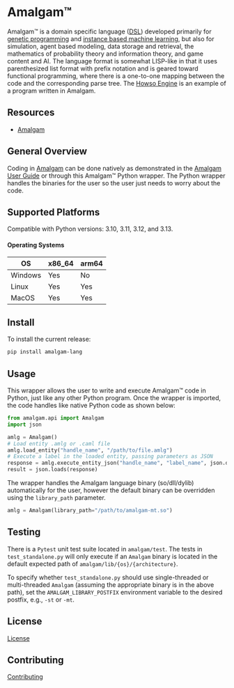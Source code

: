 # Amalgam&trade;


Amalgam&trade; is a domain specific language ([DSL](https://en.wikipedia.org/wiki/Domain-specific_language)) developed primarily for [genetic programming](https://en.wikipedia.org/wiki/Generic_programming) and [instance based machine learning](https://en.wikipedia.org/wiki/Instance-based_learning), but also for simulation, agent based modeling, data storage and retrieval, the mathematics of probability theory and information theory, and game content and AI. The language format is somewhat LISP-like in that it uses parenthesized list format with prefix notation and is geared toward functional programming, where there is a one-to-one mapping between the code and the corresponding parse tree. The [Howso Engine](https://github.com/howsoai/howso-engine/tree/main) is an example of a program written in Amalgam.


## Resources
- [Amalgam](https://github.com/howsoai/amalgam)

## General Overview
Coding in [Amalgam](https://github.com/howsoai/amalgam) can be done natively as demonstrated in the [Amalgam User Guide](https://github.com/howsoai/amalgam/blob/main/AMALGAM-BEGINNER-GUIDE.md) or through this Amalgam&trade; Python wrapper. The Python wrapper handles the binaries for the user so the user just needs to worry about the code. 


## Supported Platforms

Compatible with Python versions: 3.10, 3.11, 3.12, and 3.13.

#### Operating Systems

| OS      | x86_64 | arm64 |
|---------|--------|-------|
| Windows | Yes    | No    |
| Linux   | Yes    | Yes   |
| MacOS   | Yes    | Yes   |


## Install

To install the current release:
```bash
pip install amalgam-lang
```

## Usage

This wrapper allows the user to write and execute Amalgam&trade; code in Python, just like any other Python program. Once the wrapper is imported, the code handles like native Python code as shown below:

```python
from amalgam.api import Amalgam
import json

amlg = Amalgam()
# Load entity .amlg or .caml file
amlg.load_entity("handle_name", "/path/to/file.amlg")
# Execute a label in the loaded entity, passing parameters as JSON
response = amlg.execute_entity_json("handle_name", "label_name", json.dumps({ "abc": 123 }))
result = json.loads(response)
```

The wrapper handles the Amalgam language binary (so/dll/dylib) automatically for the user, however the default binary can be overridden using the `library_path` parameter.

```python
amlg = Amalgam(library_path="/path/to/amalgam-mt.so")
```

## Testing
There is a `Pytest` unit test suite located in `amalgam/test`. The tests in `test_standalone.py` will only execute if an `Amalgam` binary is located in the default expected path of `amalgam/lib/{os}/{architecture}`.

To specify whether `test_standalone.py` should use single-threaded or multi-threaded `Amalgam` (assuming the appropriate binary is in the above path), set the `AMALGAM_LIBRARY_POSTFIX` environment variable to the desired postfix, e.g., `-st` or `-mt`.

## License

[License](LICENSE.txt)

## Contributing

[Contributing](CONTRIBUTING.md)
